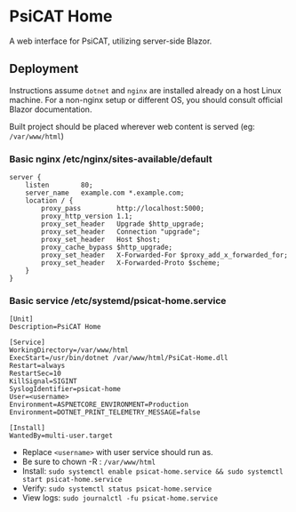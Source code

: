 # PsiCAT Home
A web interface for PsiCAT, utilizing server-side Blazor.

## Deployment
Instructions assume `dotnet` and `nginx` are installed already on a host Linux machine. For a non-nginx setup or different OS, you should consult official Blazor documentation.

Built project should be placed wherever web content is served (eg: `/var/www/html`)

### Basic nginx /etc/nginx/sites-available/default
```
server {
    listen        80;
    server_name   example.com *.example.com;
    location / {
        proxy_pass         http://localhost:5000;
        proxy_http_version 1.1;
        proxy_set_header   Upgrade $http_upgrade;
        proxy_set_header   Connection "upgrade";
        proxy_set_header   Host $host;
        proxy_cache_bypass $http_upgrade;
        proxy_set_header   X-Forwarded-For $proxy_add_x_forwarded_for;
        proxy_set_header   X-Forwarded-Proto $scheme;
    }
}
```

### Basic service /etc/systemd/psicat-home.service
```
[Unit]
Description=PsiCAT Home

[Service]
WorkingDirectory=/var/www/html
ExecStart=/usr/bin/dotnet /var/www/html/PsiCat-Home.dll
Restart=always
RestartSec=10
KillSignal=SIGINT
SyslogIdentifier=psicat-home
User=<username>
Environment=ASPNETCORE_ENVIRONMENT=Production
Environment=DOTNET_PRINT_TELEMETRY_MESSAGE=false

[Install]
WantedBy=multi-user.target
```
 - Replace `<username>` with user service should run as.
 - Be sure to chown -R <username>:<username> `/var/www/html` 
 - Install: `sudo systemctl enable psicat-home.service && sudo systemctl start psicat-home.service`
 - Verify: `sudo systemctl status psicat-home.service`
 - View logs: `sudo journalctl -fu psicat-home.service`

